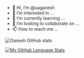 - 👋 Hi, I’m @uaganesh
- 👀 I’m interested in ...
- 🌱 I’m currently learning ...
- 💞️ I’m looking to collaborate on ...
- 📫 How to reach me ...

<!---
uaganesh/uaganesh is a ✨ special ✨ repository because its `README.md` (this file) appears on your GitHub profile.
You can click the Preview link to take a look at your changes.
--->
![Ganesh GitHub stats](https://github-readme-stats.vercel.app/api?username=anuraghazra&show_icons=true&theme=synthwave)


[![My GitHub Language Stats](https://github-readme-stats.vercel.app/api/top-langs/?username=uaganesh&langs_count=5&theme=tokyonight)]()

